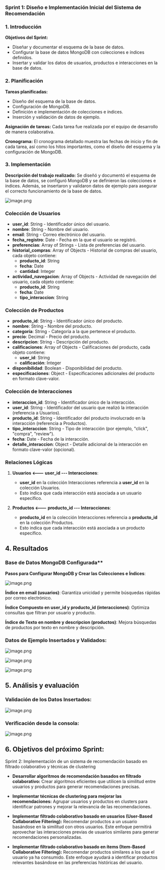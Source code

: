 ### Sprint 1: Diseño e Implementación Inicial del Sistema de Recomendación

### 1. Introducción

**Objetivos del Sprint:**

-   Diseñar y documentar el esquema de la base de datos.
-   Configurar la base de datos MongoDB con colecciones e índices definidos.
-   Insertar y validar los datos de usuarios, productos e interacciones en la base de datos.

### 2. Planificación

**Tareas planificadas:**

-   Diseño del esquema de la base de datos.
-   Configuración de MongoDB.
-   Definición e implementación de colecciones e índices.
-   Inserción y validación de datos de ejemplo.

**Asignación de tareas:** Cada tarea fue realizada por el equipo de desarrollo de manera colaborativa.

**Cronograma:** El cronograma detallado muestra las fechas de inicio y fin de cada tarea, así como los hitos importantes, como el diseño del esquema y la configuración de MongoDB.

### 3. Implementación

**Descripción del trabajo realizado:** Se diseñó y documentó el esquema de la base de datos, se configuró MongoDB y se definieron las colecciones e índices. Además, se insertaron y validaron datos de ejemplo para asegurar el correcto funcionamiento de la base de datos.



![image.png](https://i.postimg.cc/xTxfbrVk/image.png)



### Colección de Usuarios

- **user_id**: String - Identificador único del usuario.
- **nombre**: String - Nombre del usuario.
- **email**: String - Correo electrónico del usuario.
- **fecha_registro**: Date - Fecha en la que el usuario se registró.
- **preferencias**: Array of Strings - Lista de preferencias del usuario.
- **historial_compras**: Array of Objects - Historial de compras del usuario, cada objeto contiene:
  - **producto_id**: String
  - **fecha**: Date
  - **cantidad**: Integer
- **actividad_navegacion**: Array of Objects - Actividad de navegación del usuario, cada objeto contiene:
  - **producto_id**: String
  - **fecha**: Date
  - **tipo_interaccion**: String

### Colección de Productos

- **producto_id**: String - Identificador único del producto.
- **nombre**: String - Nombre del producto.
- **categoría**: String - Categoría a la que pertenece el producto.
- **precio**: Decimal - Precio del producto.
- **descripcion**: String - Descripción del producto.
- **calificaciones**: Array of Objects - Calificaciones del producto, cada objeto contiene:
  - **user_id**: String
  - **calificación**: Integer
- **disponibilidad**: Boolean - Disponibilidad del producto.
- **especificaciones**: Object - Especificaciones adicionales del producto en formato clave-valor.

### Colección de Interacciones

- **interaccion_id**: String - Identificador único de la interacción.
- **user_id**: String - Identificador del usuario que realizó la interacción (referencia a Usuarios).
- **producto_id**: String - Identificador del producto involucrado en la interacción (referencia a Productos).
- **tipo_interaccion**: String - Tipo de interacción (por ejemplo, "click", "compra", "review").
- **fecha**: Date - Fecha de la interacción.
- **detalle_interaccion**: Object - Detalle adicional de la interacción en formato clave-valor (opcional).

### Relaciones Lógicas

1. **Usuarios <--- user_id --- Interacciones**:
   - **user_id** en la colección Interacciones referencia a **user_id** en la colección Usuarios.
   - Esto indica que cada interacción está asociada a un usuario específico.

2. **Productos <--- producto_id --- Interacciones**:
   - **producto_id** en la colección Interacciones referencia a **producto_id** en la colección Productos.
   - Esto indica que cada interacción está asociada a un producto específico.


## 4. Resultados

### Base de Datos MongoDB Configurada**

**Pasos para Configurar MongoDB y Crear las Colecciones e Índices**:


![image.png](https://i.postimg.cc/QCSfdkP7/image.png)



**Índice en email (usuarios)**: Garantiza unicidad y permite búsquedas rápidas por correo electrónico.

**Índice Compuesto en user_id y producto_id (interacciones)**: Optimiza consultas que filtran por usuario y producto.

**Índice de Texto en nombre y descripcion (productos)**: Mejora búsquedas de productos por texto en nombre y descripción.


### Datos de Ejemplo Insertados y Validados:

![image.png](https://i.postimg.cc/8C1shRnc/image.png)



![image.png](https://i.postimg.cc/CMWGb2CK/image.png)



![image.png](https://i.postimg.cc/nVQ7Vk8f/image.png)


## 5. Análisis y evaluación

### Validación de los Datos Insertados:


![image.png](https://i.postimg.cc/VvcNkXMz/image.png)


### Verificación desde la consola:


![image.png](https://i.postimg.cc/cLj0JQyP/image.png)

## 6. Objetivos del próximo Sprint:

Sprint 2: Implementación de un sistema de recomendación basado en filtrado colaborativo y técnicas de clustering

-   **Desarrollar algoritmos de recomendación basados en filtrado colaborativo:** Crear algoritmos eficientes que utilicen la similitud entre usuarios y productos para generar recomendaciones precisas.
    
-   **Implementar técnicas de clustering para mejorar las recomendaciones:** Agrupar usuarios y productos en clusters para identificar patrones y mejorar la relevancia de las recomendaciones.
    
-   **Implementar filtrado colaborativo basado en usuarios (User-Based Collaborative Filtering):** Recomendar productos a un usuario basándose en la similitud con otros usuarios. Este enfoque permitirá aprovechar las interacciones previas de usuarios similares para generar recomendaciones personalizadas.
    
-   **Implementar filtrado colaborativo basado en ítems (Item-Based Collaborative Filtering):** Recomendar productos similares a los que el usuario ya ha consumido. Este enfoque ayudará a identificar productos relevantes basándose en las preferencias históricas del usuario.
